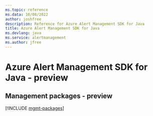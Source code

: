 ```yaml
---
ms.topic: reference
ms.data: 10/08/2022
author: joshfree
description: Reference for Azure Alert Management SDK for Java
title: Azure Alert Management SDK for Java
ms.devlang: java
ms.service: alertmanagement
ms.author: jfree
---
```

# Azure Alert Management SDK for Java - preview

## Management packages - preview
[!INCLUDE [mgmt-packages](alert-management-mgmt-index.md)]